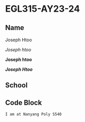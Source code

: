 # EGL315-AY23-24

## Name
Joseph Htoo

*Joseph htoo*

**Joseph htoo**

***Joseph Htoo***

## School

## Code Block
```
I am at Nanyang Poly S540
```